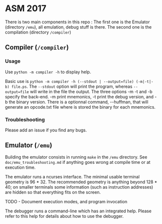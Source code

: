 # ASM 2017

There is two main components in this repo : The first one is the Emulator (directory `/emu`), all emulation, debug stuff is there. The second one is the compilation (directory `/compiler`)

## Compiler (`/compiler`)

### Usage

Use `python -m compiler -h` to display help.

Basic use is `python -m compiler -h (--stdout | --output=file) (-m|-t|-b) file.ps`. The `--stdout` option will print the program, whereas `--output=file` will write in the file the output. The three options -m -t and -b specify the back-end. -m print mnemonics, -t print the debug version, and -b the binary version. There is a optionnal command, --huffman, that will generate an opcode.txt file where is stored the binary for each mnemonics.

### Troubleshooting

Please add an issue if you find any bugs.


## Emulator (`/emu`)

Building the emulator consists in running `make` in the `/emu` directory. See `doc/emu_troubleshooting.md` if anything goes wrong at compile time or at execution time.

The emulator runs a ncurses interface. The minimal usable terminal geometry is 96 * 32. The recommended geometry is anything beyond 128 * 40; on smaller terminals some information (such as instruction addresses) are hidden so that everything fits on the screen.

TODO - Document execution modes, and program invocation

The debugger runs a command-line which has an integrated help. Please refer to this help for details about how to use the debugger.

